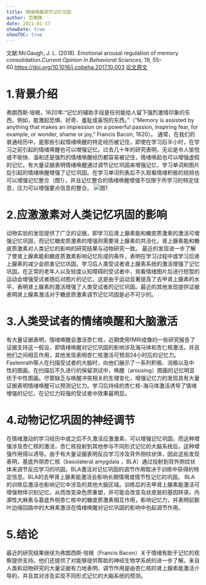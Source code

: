 ```yaml
---
title: 情绪唤醒调节记忆巩固
author: 范穗穗
date: 2021-01-17
showDate: true
showTOC: true
---
```

文献:McGaugh, J. L. (2018). Emotional arousal regulation of memory consolidation.*Current Opinion in Behavioral Sciences*, 19, 55–60.https://doi.org/10.1016/j.cobeha.2017.10.003
[论文原文](../Source_Files/2021-01-17-FSS1.pdf)
# 1.背景介绍
弗朗西斯·培根，1620年:“记忆的辅助手段是任何能给人留下强烈激情印象的东西，例如，能激起恐惧、好奇、羞耻或喜悦的东西。”（“Memory is assisted by anything that makes an impression on a powerful passion, inspiring fear, for example, or wonder, shame or joy,” Francis Bacon, 1620）。
通常，在我们的普通经历中，是那些引起情绪唤醒的特定经历被记住，即使在学习后半小时，在学习之前引起的情绪唤醒也可以增强记忆。过去几十年的研究表明，无论是令人愉悦或不愉快、温和还是强烈的情绪唤醒经历都容易被记住，情绪唤起也可以增强虚假的记忆。有大量证据表明情绪唤醒通过调节记忆巩固来增强记忆，学习单词和图片后引起的情绪唤醒增强了记忆巩固。在学习单词列表后不久观看情绪积极的视频也可以增强记忆整合（图1），并且记忆整合的情绪唤醒增强不仅限于所学习的特定信息，压力可以增强要点信息的整合。
![图1](../Supporting_Information/2021-01-17-FSS1-Fig1.png)
# 2.应激激素对人类记忆巩固的影响
动物实验的发现提供了广泛的证据，即学习后肾上腺素能和糖皮质激素的激活可增强记忆巩固，而记忆糖皮质激素的增强则需要肾上腺素的共活化，肾上腺素能和糖皮质激素对人类记忆的影响的研究结果与动物研究一致。
最近的发现进一步了解了使肾上腺素能和糖皮质激素影响记忆形成的条件，表明在学习过程中或学习后肾上腺素的减少会损害记忆巩固，学习后人类受试者肾上腺素系统的激活增强了记忆巩固。在正常的老年人以及轻度认知障碍的受试者中，观看情绪图片后进行短暂的运动会增强受试者随后对图片的记忆，这是由于运动显著提高了去甲肾上腺素的水平，表明肾上腺素的激活增强了人类受试者的记忆巩固。最近的其他发现提供证据表明肾上腺素激活对于糖皮质激素调节记忆巩固是必不可少的。
# 3.人类受试者的情绪唤醒和大脑激活
有大量证据表明，情绪唤醒会激活杏仁核，近期使用fMRI成像的一些研究报告了证据支持这一假设，即情绪唤醒对记忆巩固的影响涉及海马体和杏仁核激活，并且他们之间相互作用，其他发现表明杏仁核激活可预测24小时后的记忆力。Fastenrath等人在扫描受试者的大脑时，向他们展示了一系列积极、消极以及中性的图画。在扫描后不久进行的保留测试中，唤醒（arousing）图画的记忆明显优于中性图画。尽管缺乏与唤醒冲突相关的生理变化，增强记忆力的发现具有大量证据表明情绪唤醒可以预测记忆力。学习后持续的杏仁核-海马体激活诱导了情绪增强的记忆，在记忆力较强的受试者中效果最明显。
# 4.动物记忆巩固的神经调节
在情绪激动的学习经历中或之后不久激活应激激素，可以增强记忆巩固，而这种增强涉及杏仁核的激活，杏仁核投射到其他参与不同形式记忆的大脑系统后，这种增强作用得以诱导。由于有大量证据表明反应学习涉及背外侧纹状体，因此这些发现表明，基底外侧杏仁核（basolateral amygdala ，BLA）通过投射到背外侧纹状体来调节反应学习的巩固。BLA激活对记忆巩固的调节作用取决于训练中获得的特定信息。BLA的去甲肾上腺素能激活会影响长期情境或情节性记忆的巩固。
BLA的训练后激活也影响记忆中涉及的其他大脑区域。训练后的去甲肾上腺素能激活可增强物体识别记忆，从而改变染色质重塑，并可能会改变岛状皮层的基因转录。内源性大麻素与基底外侧杏仁核中的糖皮质激素相互作用，影响记忆力，并表明前额叶边缘回路中的大麻素激活在情绪唤醒对记忆巩固的影响中也起调节作用。
# 5.结论
最近的研究结果继续为弗朗西斯·培根（Francis Bacon）关于情绪有助于记忆的观察提供支持。他们还提供了对能够提供帮助的神经生物学系统的进一步了解。来自人类和动物研究的大量证据有力地表明，调节作用是由杏仁核的肾上腺素能激活介导的，并且其对涉及实现不同形式记忆的大脑系统的预测。
